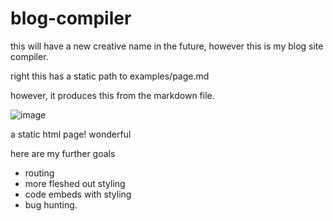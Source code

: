 # blog-compiler
this will have a new creative name in the future, however this is my blog site compiler. 

right this has a static path to examples/page.md

however, it produces this from the markdown file. 

![image](https://user-images.githubusercontent.com/58314490/178171512-0955f765-fb30-4159-9e1b-c2e47e1d3d7e.png)

a static html page! wonderful

here are my further goals

- routing
- more fleshed out styling
- code embeds with styling
- bug hunting.
